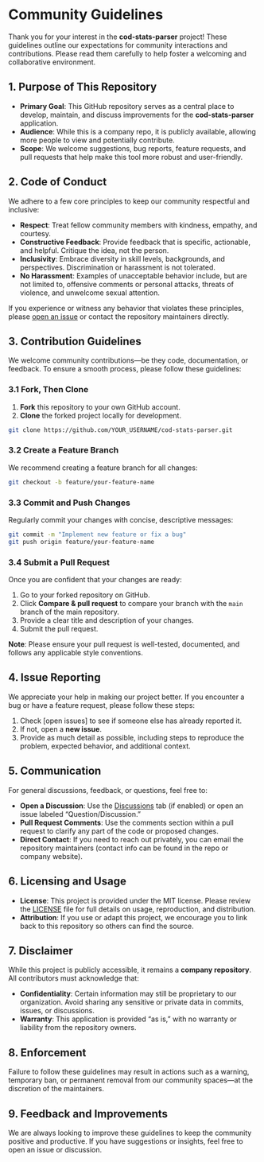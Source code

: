 # Community Guidelines

Thank you for your interest in the **cod-stats-parser** project! These guidelines outline our expectations for community interactions and contributions. Please read them carefully to help foster a welcoming and collaborative environment.

## 1. Purpose of This Repository

- **Primary Goal**: This GitHub repository serves as a central place to develop, maintain, and discuss improvements for the **cod-stats-parser** application.
- **Audience**: While this is a company repo, it is publicly available, allowing more people to view and potentially contribute.
- **Scope**: We welcome suggestions, bug reports, feature requests, and pull requests that help make this tool more robust and user-friendly.

## 2. Code of Conduct

We adhere to a few core principles to keep our community respectful and inclusive:

- **Respect**: Treat fellow community members with kindness, empathy, and courtesy.
- **Constructive Feedback**: Provide feedback that is specific, actionable, and helpful. Critique the idea, not the person.
- **Inclusivity**: Embrace diversity in skill levels, backgrounds, and perspectives. Discrimination or harassment is not tolerated.
- **No Harassment**: Examples of unacceptable behavior include, but are not limited to, offensive comments or personal attacks, threats of violence, and unwelcome sexual attention.

If you experience or witness any behavior that violates these principles, please [open an issue](/issues) or contact the repository maintainers directly.

## 3. Contribution Guidelines

We welcome community contributions—be they code, documentation, or feedback. To ensure a smooth process, please follow these guidelines:

### 3.1 Fork, Then Clone

1. **Fork** this repository to your own GitHub account.
2. **Clone** the forked project locally for development.

```bash
git clone https://github.com/YOUR_USERNAME/cod-stats-parser.git
```

### 3.2 Create a Feature Branch

We recommend creating a feature branch for all changes:

```bash
git checkout -b feature/your-feature-name
```

### 3.3 Commit and Push Changes

Regularly commit your changes with concise, descriptive messages:

```bash
git commit -m "Implement new feature or fix a bug"
git push origin feature/your-feature-name
```

### 3.4 Submit a Pull Request

Once you are confident that your changes are ready:

1. Go to your forked repository on GitHub.
2. Click **Compare & pull request** to compare your branch with the `main` branch of the main repository.
3. Provide a clear title and description of your changes.
4. Submit the pull request.

**Note**: Please ensure your pull request is well-tested, documented, and follows any applicable style conventions.

## 4. Issue Reporting

We appreciate your help in making our project better. If you encounter a bug or have a feature request, please follow these steps:

1. Check [open issues] to see if someone else has already reported it.
2. If not, open a **new issue**.
3. Provide as much detail as possible, including steps to reproduce the problem, expected behavior, and additional context.

## 5. Communication

For general discussions, feedback, or questions, feel free to:

- **Open a Discussion**: Use the [Discussions](/discussions) tab (if enabled) or open an issue labeled “Question/Discussion.”
- **Pull Request Comments**: Use the comments section within a pull request to clarify any part of the code or proposed changes.
- **Direct Contact**: If you need to reach out privately, you can email the repository maintainers (contact info can be found in the repo or company website).

## 6. Licensing and Usage

- **License**: This project is provided under the MIT license. Please review the [LICENSE](/LICENSE) file for full details on usage, reproduction, and distribution.
- **Attribution**: If you use or adapt this project, we encourage you to link back to this repository so others can find the source.

## 7. Disclaimer

While this project is publicly accessible, it remains a **company repository**. All contributors must acknowledge that:

- **Confidentiality**: Certain information may still be proprietary to our organization. Avoid sharing any sensitive or private data in commits, issues, or discussions.
- **Warranty**: This application is provided “as is,” with no warranty or liability from the repository owners.

## 8. Enforcement

Failure to follow these guidelines may result in actions such as a warning, temporary ban, or permanent removal from our community spaces—at the discretion of the maintainers.

## 9. Feedback and Improvements

We are always looking to improve these guidelines to keep the community positive and productive. If you have suggestions or insights, feel free to open an issue or discussion.
```
